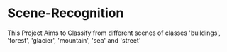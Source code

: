 # Scene-Recognition
This Project Aims to Classify from different scenes of classes 'buildings', 'forest', 'glacier', 'mountain', 'sea' and 'street'
